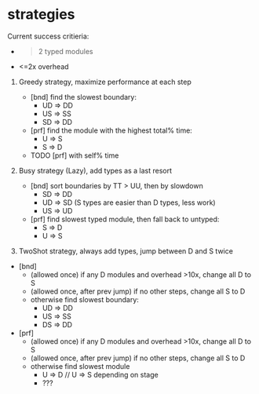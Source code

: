 
# strategies

Current success critieria:
  - >2   typed modules
  - <=2x overhead


1. Greedy strategy, maximize performance at each step
   - [bnd] find the slowest boundary:
     + UD => DD
     + US => SS
     + SD => DD
   - [prf] find the module with the highest total% time:
     + U => S
     + S => D
   - TODO [prf] with self% time

2. Busy strategy (Lazy), add types as a last resort
   - [bnd] sort boundaries by TT > UU, then by slowdown
     + SD => DD
     + UD => SD (S types are easier than D types, less work)
     + US => UD
   - [prf] find slowest typed module, then fall back to untyped:
     + S => D
     + U => S

3. TwoShot strategy, always add types, jump between D and S twice
  - [bnd]
    - (allowed once) if any D modules and overhead >10x, change all D to S
    - (allowed once, after prev jump) if no other steps, change all S to D
    - otherwise find slowest boundary:
      + UD => DD
      + US => SS
      + DS => DD
  - [prf]
    - (allowed once) if any D modules and overhead >10x, change all D to S
    - (allowed once, after prev jump) if no other steps, change all S to D
    - otherwise find slowest module
      + U => D // U => S depending on stage
      + ???


